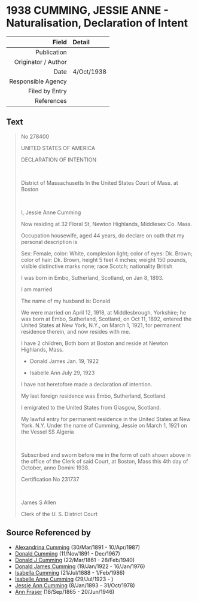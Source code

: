 ﻿---
layout: page
permalink: /sources/s71979538
---

# 1938 CUMMING, JESSIE ANNE - Naturalisation, Declaration of Intent

Field | Detail
---:|:---
Publication | 
Originator / Author | 
Date | 4/Oct/1938
Responsible Agency | 
Filed by Entry | 
References | 

## Text

> No 278400
>
> UNITED STATES OF AMERICA
>
> DECLARATION OF INTENTION
>
> <br/>
>
> District of Massachusetts In the United States Court of Mass. at Boston
>
> <br/>
>
> I, Jessie Anne Cumming
>
> Now residing at 32 Floral St, Newton Highlands, Middlesex Co. Mass.
>
> Occupation housewife, aged 44 years, do declare on oath that my personal description is
>
> Sex: Female, color: White, complexion light; color of eyes: Dk. Brown; color of hair: Dk. Brown, height 5 feet 4 inches; weight 150 pounds, visible distinctive marks none; race Scotch; nationality British
>
> I was born in Embo, Sutherland, Scotland, on Jan 8, 1893.
>
> I am married
>
> The name of my husband is: Donald
>
> We were married on April 12, 1918, at Middlesbrough, Yorkshire; he was born at Embo, Sutherland, Scotland, on Oct 11, 1892, entered the United States at New York, N.Y., on March 1, 1921, for permanent residence therein, and now resides with me.
>
> I have 2 children, Both born at Boston and reside at Newton Highlands, Mass.
>
> * Donald James Jan. 19, 1922
>
> * Isabelle Ann July 29, 1923
>
> I have not heretofore made a declaration of intention.
>
> My last foreign residence was Embo, Sutherland, Scotland.
>
> I emigrated to the United States from Glasgow, Scotland.
>
> My lawful entry for permanent residence in the United States at New York. N.Y. Under the name of Cumming, Jessie on March 1, 1921 on the Vessel SS Algeria
>
> <br/>
>
> Subscribed and sworn before me in the form of oath shown above in the office of the Clerk of said Court, at Boston, Mass this 4th day of October, anno Domini 1938.
>
> Certification No 231737
>
> <br/>
>
> James S Allen
>
> Clerk of the U. S. District Court
>

## Source Referenced by

* [Alexandrina Cumming](../people/@57186713@-alexandrina-cumming-b1891-3-30-d1987-4-10.md) (30/Mar/1891 - 10/Apr/1987)
* [Donald Cumming](../people/@11846578@-donald-cumming-b1891-11-11-d1967-12.md) (11/Nov/1891 - Dec/1967)
* [Donald J Cumming](../people/@20465544@-donald-j-cumming-b1861-3-22-d1940-2-28.md) (22/Mar/1861 - 28/Feb/1940)
* [Donald James Cumming](../people/@42110198@-donald-james-cumming-b1922-1-19-d1976-1-16.md) (19/Jan/1922 - 16/Jan/1976)
* [Isabella Cumming](../people/@84684994@-isabella-cumming-b1888-7-21-d1986-2-1.md) (21/Jul/1888 - 1/Feb/1986)
* [Isabelle Anne Cumming](../people/@44164031@-isabelle-anne-cumming-b1923-7-29-d.md) (29/Jul/1923 - )
* [Jessie Ann Cumming](../people/@66222886@-jessie-ann-cumming-b1893-1-8-d1978-10-31.md) (8/Jan/1893 - 31/Oct/1978)
* [Ann Fraser](../people/@70425788@-ann-fraser-b1865-9-18-d1946-6-20.md) (18/Sep/1865 - 20/Jun/1946)
